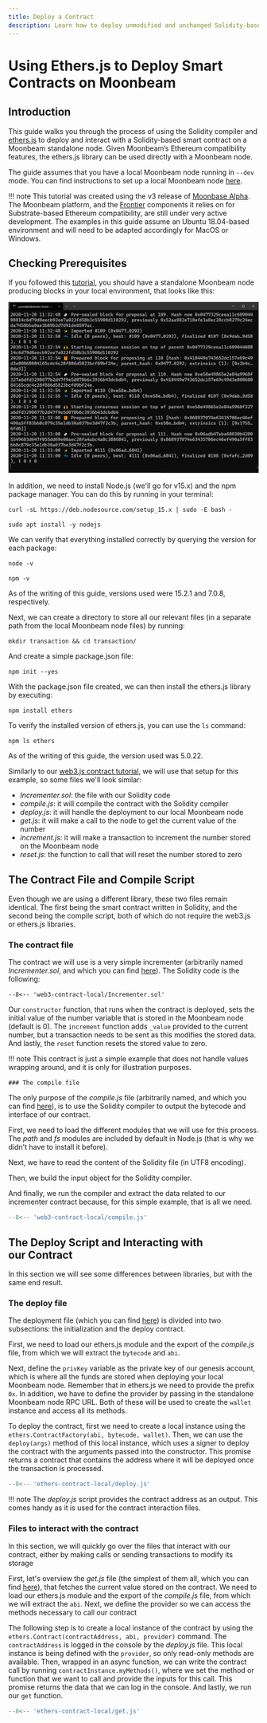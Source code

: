 ```yaml
---
title: Deploy a Contract
description: Learn how to deploy unmodified and unchanged Solidity-based smart contracts to a Moonbeam with a simple script using Ethers.js.
---
```


# Using Ethers.js to Deploy Smart Contracts on Moonbeam

## Introduction  
This guide walks you through the process of using the Solidity compiler and [ethers.js](https://docs.ethers.io/) to deploy and interact with a Solidity-based smart contract on a Moonbeam standalone node. Given Moonbeam’s Ethereum compatibility features, the ethers.js library can be used directly with a Moonbeam node.

The guide assumes that you have a local Moonbeam node running in `--dev` mode. You can find instructions to set up a local Moonbeam node [here](/getting-started/setting-up-a-node/).

!!! note
    This tutorial was created using the v3 release of [Moonbase Alpha](https://github.com/PureStake/moonbeam/releases/tag/v0.3.0). The Moonbeam platform, and the [Frontier](https://github.com/paritytech/frontier) components it relies on for Substrate-based Ethereum compatibility, are still under very active development. The examples in this guide assume an Ubuntu 18.04-based environment and will need to be adapted accordingly for MacOS or Windows.

## Checking Prerequisites
If you followed this [tutorial](/getting-started/setting-up-a-node/), you should have a standalone Moonbeam node producing blocks in your local environment, that looks like this:

![Moonbeam local node](/images/etherscontract/ethers-contract-1.png)

In addition, we need to install Node.js (we'll go for v15.x) and the npm package manager. You can do this by running in your terminal:

```
curl -sL https://deb.nodesource.com/setup_15.x | sudo -E bash -
```

```
sudo apt install -y nodejs
```

We can verify that everything installed correctly by querying the version for each package:

```
node -v
```

```
npm -v
```

As of the writing of this guide, versions used were 15.2.1 and 7.0.8, respectively.

Next, we can create a directory to store all our relevant files (in a separate path from the local Moonbeam node files) by running:

```
mkdir transaction && cd transaction/
```

And create a simple package.json file:

```
npm init --yes
```

With the package.json file created, we can then install the ethers.js library by executing:

```
npm install ethers
```

To verify the installed version of ethers.js, you can use the `ls` command:

```
npm ls ethers
```

As of the writing of this guide, the version used was 5.0.22.

Similarly to our [web3.js contract tutorial](/getting-started/local-node/web3-contract/), we will use that setup for this example, so some files we'll look similar:

-  _Incrementer.sol_: the file with our Solidity code
-  _compile.js_: it will compile the contract with the Solidity compiler
-  _deploy.js_: it will handle the deployment to our local Moonbeam node
-  _get.js_: it will make a call to the node to get the current value of the number
-  _increment.js_: it will make a transaction to increment the number stored on the Moonbeam node
-  _reset.js_: the function to call that will reset the number stored to zero

## The Contract File and Compile Script
Even though we are using a different library, these two files remain identical. The first being the smart contract written in Solidity, and the second being the compile script, both of which do not require the web3.js or ethers.js libraries.

### The contract file
The contract we will use is a very simple incrementer (arbitrarily named _Incrementer.sol_, and which you can find [here](/code-snippets/web3-contract-local/Incrementer.sol)). The Solidity code is the following:

```solidity
--8<-- 'web3-contract-local/Incrementer.sol'
```

Our `constructor` function, that runs when the contract is deployed, sets the initial value of the number variable that is stored in the Moonbeam node (default is 0). The `increment` function adds `_value` provided to the current number, but a transaction needs to be sent as this modifies the stored data. And lastly, the `reset` function resets the stored value to zero.

!!! note
    This contract is just a simple example that does not handle values wrapping around, and it is only for illustration purposes.

    ### The compile file

The only purpose of the _compile.js_ file (arbitrarily named, and which you can find [here](/code-snippets/web3-contract-local/compile.js)), is to use the Solidity compiler to output the bytecode and interface of our contract.

First, we need to load the different modules that we will use for this process. The _path_ and _fs_ modules are included by default in Node.js (that is why we didn't have to install it before).

Next, we have to read the content of the Solidity file (in UTF8 encoding).

Then, we build the input object for the Solidity compiler.

And finally, we run the compiler and extract the data related to our incrementer contract because, for this simple example, that is all we need.

```javascript
--8<-- 'web3-contract-local/compile.js'
```

## The Deploy Script and Interacting with our Contract
In this section we will see some differences between libraries, but with the same end  result.

### The deploy file
The deployment file (which you can find [here](/code-snippets/ethers-contract-local/deploy.js)) is divided into two subsections: the initialization and the deploy contract.

First, we need to load our ethers.js module and the export of the _compile.js_ file, from which we will extract the `bytecode` and `abi`.

Next, define the `privKey` variable as the private key of our genesis account, which is where all the funds are stored when deploying your local Moonbeam node. Remember that in ethers.js we need to provide the prefix `0x`. In addition, we have to define the provider by passing in the standalone Moonbeam node RPC URL. Both of these will be used to create the `wallet` instance and access all its methods.

To deploy the contract, first we need to create a local instance using the `ethers.ContractFactory(abi, bytecode, wallet)`. Then, we can use the `deploy(args)` method of this local instance, which uses a signer to deploy the contract with the arguments passed into the constructor. This promise returns a contract that contains the address where it will be deployed once the transaction is processed.

```javascript
--8<-- 'ethers-contract-local/deploy.js'
```

!!! note
    The _deploy.js_ script provides the contract address as an output. This comes handy as it is used for the contract interaction files.

### Files to interact with the contract
In this section, we will quickly go over the files that interact with our contract, either by making calls or sending transactions to modify its storage

First, let's overview the _get.js_ file (the simplest of them all, which you can find [here](/code-snippets/ethers-contract-local/get.js)), that fetches the current value stored on the contract. We need to load our ethers.js module and the export of the _compile.js_ file, from which we will extract the `abi`. Next, we define the provider so we can access the methods necessary to call our contract

The following step is to create a local instance of the contract by using the `ethers.Contract(contractAddress, abi, provider)` command. The `contractAddress` is logged in the console by the _deploy.js_ file. This local instance is being defined with the `provider`, so only read-only methods are available. Then, wrapped in an async function, we can write the contract call by running `contractInstance.myMethods()`, where we set the method or function that we want to call and provide the inputs for this call. This promise returns the data that we can log in the console. And lastly, we run our `get` function.

```javascript
--8<-- 'ethers-contract-local/get.js'
```